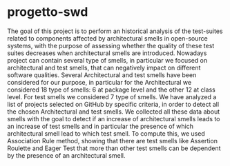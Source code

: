 # progetto-swd

The goal of this project is to perform an historical analysis of the test-suites related to components affected by architectural
smells in open-source systems, with the purpose of assessing whether the quality of these test suites decreases when architectural
smells are introduced. Nowadays project can contain several type of smells, in particular we focused on architectural and test smells,
that can negatively impact on different software qualities. Several Architectural and test smells have been considered for our purpose,
in particular for the Architectural we considered 18 type of smells: 6 at package level and the other 12 at class level. For test smells we
considered 7 type of smells. We have analyzed a list of projects selected on GitHub by specific criteria, in order to detect all the chosen
Architectural and test smells. We collected all these data about smells with the goal to detect if an increase of architectural smells leads
to an increase of test smells and in particular the presence of which architectural smell lead to which test smell. To compute this, we
used Association Rule method, showing that there are test smells like Assertion Roulette and Eager Test that more than other test
smells can be dependent by the presence of an architectural smell.
